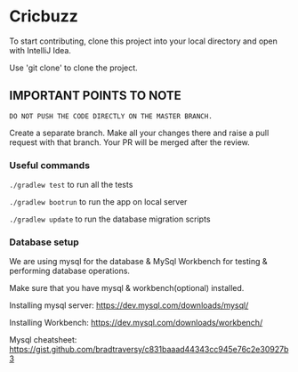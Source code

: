 # Cricbuzz

To start contributing, clone this project into your local directory and open with IntelliJ Idea.

Use 'git clone' to clone the project.

## IMPORTANT POINTS TO NOTE

`DO NOT PUSH THE CODE DIRECTLY ON THE MASTER BRANCH.`

Create a separate branch. Make all your changes there and raise a pull request with that branch. Your PR will be merged after the review.

### Useful commands

`./gradlew test` to run all the tests

`./gradlew bootrun` to run the app on local server

`./gradlew update` to run the database migration scripts

### Database setup

We are using mysql for the database & MySql Workbench for testing & performing database operations.

Make sure that you have mysql & workbench(optional) installed.

Installing mysql server:
https://dev.mysql.com/downloads/mysql/

Installing Workbench:
https://dev.mysql.com/downloads/workbench/

Mysql cheatsheet:
https://gist.github.com/bradtraversy/c831baaad44343cc945e76c2e30927b3

